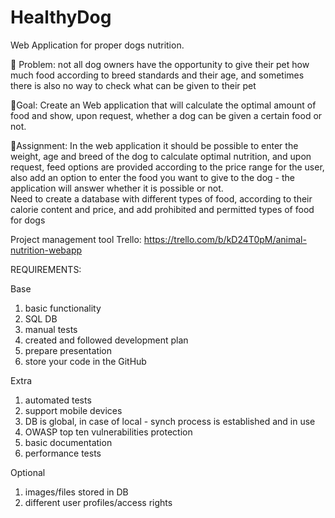 # HealthyDog

Web Application for proper dogs nutrition.

🦴 Problem: not all dog owners have the opportunity to give their pet how much food according to breed standards and their age, and sometimes there is also no way to check what can be given to their pet

🦴Goal: Create an Web application that will calculate the optimal amount of food and show, upon request, whether a dog can be given a certain food or not.

🦴Assignment: In the web application it should be possible to enter the weight, age and breed of the dog to calculate optimal nutrition, and upon request, feed options are provided according to the price range for the user, 
also add an option to enter the food you want to give to the dog - the application will answer whether it is possible or not.  
Need to create a database with different types of food, according to their calorie content and price, and add prohibited and permitted types of food for dogs

Project management tool Trello:
https://trello.com/b/kD24T0pM/animal-nutrition-webapp

REQUIREMENTS:

Base
1. basic functionality
2. SQL DB
3. manual tests
4. created and followed development plan
5. prepare presentation
6. store your code in the GitHub

Extra
1. automated tests
2. support mobile devices
3. DB is global, in case of local - synch process is established and in use
4. OWASP top ten vulnerabilities protection
5. basic documentation
6. performance tests

Optional 
1. images/files stored in DB
2. different user profiles/access rights 

